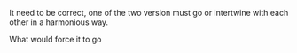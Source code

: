 It need to be correct, one of the two version must go or intertwine with each other in a harmonious way. 

What would force it to go